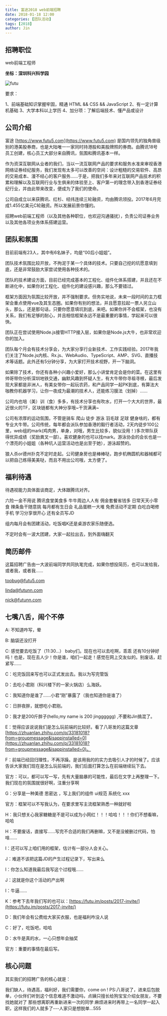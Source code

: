 ```yaml
---
title: 富途2018 web前端招聘
date: 2018-01-18 12:00
categories: [团队活动]
tags: [2018]
author: Jin
---
```



## 招聘职位
web前端工程师


**坐标：深圳科兴科学园**

![futu](/images/2018-01-18-invite/01.jpg)

要求：

1、前端基础知识掌握牢固，精通 HTML && CSS && JavaScript
2、有一定计算机基础
3、大学本科以上学历
4、加分项：了解后端技术、懂产品或设计

<!-- more -->

## 公司介绍
富途 [https://www.futu5.com](https://www.futu5.com) 是国内领先的独角兽级别的港美股券商，也是大陆唯一一家同时持港股和美股牌照的券商。由腾讯18号员工创建，核心员工大部分来自腾讯，氛围和腾讯基本一样。

作为资深互联网从业者的我们，当以一流互联网产品的要求和服务水准来审视香港网络证券经纪服务，我们发现有太多可以改善的空间：设计粗糙的交易软件、高昂的交易成本、漫不经心的客户服务……于是，把我们多年来对互联网产品技术的积累和理解以及互联网行业与生俱来的体验至上、客户第一的理念带入到香港证券经纪行业，并由此带来改变，便成为了我们的使命。

公司自成立以来获腾讯、红杉、经纬连续三轮融资，均由腾讯领投。2017年6月完成1.455亿美元C轮融资。所以发展前景你懂的。

招聘web前端工程师（以及其他各种职位，也欢迎沟通骚扰），负责公司证券业务以及其他各项业务体系搭建运营。

## 团队和氛围
目前前端有23人，其中有6名妹子，均是“00后小姐姐”。

团队技术氛围比较开放，不拘泥于某一个具体的技术。只要自己挖的坑愿意填到底，还是非常鼓励大家尝试使用各种技术的。

团队的技术建设方面，目前已经完成基本的工程化、组件化体系搭建，并且还在不断进化中，如果你对工程化、组件化的建设感兴趣，那么不要错过。

框架方面因为氛围比较开放，并不强制要求。但务实地说，未来一段时间的主力框架会重点使用vue及其生态圈。如果你有别的想法，并且愿意拉起一票人另立山头，那么，还是那句话，只要你愿意填坑到底，来吧。如果你并不会框架，也没有关系，我们有足够的耐心，并且相信框架永远不是最重要的事情，学起来可以很快。

团队正在尝试使用Node.js接管HTTP接入层，如果你是Node.js大牛，也非常欢迎你的加入。

团队每个月会有技术分享会，为大家分享行业新技术、工作实践经验。2017年我们关注了Node.js内核、Rx.js、WebAudio、TypeScript、AMP、SVG、直播技术等话题。此外还有5分钟分享，为大家打开技术视野，开一下脑洞。

如果除了技术，你还有各种小兴趣小爱好，那么小讲堂肯定会是你的菜。在这里有帅哥带你分析深圳地铁交通，幽默风趣到怀疑人生，有大牛带你寻祖寻根，最后发现大家都是非洲人，有美女带你一起玩农药，和产品同学一起PK到底，有算法大咖教你机器学习，让你一夜成为最潮的技术人，还能练习膜法（划掉）……

公司内也培（美）训（食）多多，有技术分享也有吹水，打开一个大大的世界，最近很火的TF，区块链都有大神分享哦~干货满满~

公司有浓厚的运动氛围，不管是骑车 爬山 徒步 游泳 羽毛球 足球 健身啥的，都有专业大牛带。公司传统，每年都会派队参加香港的毅行者活动，2天内徒步100公里，web组的mark(鸡肉男，单身，对哦，男生比较多，貌似没用！)多次带队获得优异成绩（奖励粪叉一部）。喜欢健身的也可以找mark。游泳协会的会长也是一个漂亮的小姐姐（各种坑人运营活动也是出至于她），游泳超赞的。

狼人杀or德州扑克不定时走起。公司健身房也是棒棒哒，跑步机椭圆机和器械都可以把自己练得美美哒，而且不用出公司哦，太方便了。

## 福利待遇
待遇视能力具体面谈商定，大体跟腾讯对齐。

六险一金不用说  腾讯食堂美食多  牛牛周边人人有  佣金套餐省钱多
日常天天小零食  辣条鱼干随意挑  每月都有生日会  礼品蛋糕一大堆
免费活动不定期  白吃白喝修手机  学习分享很开心  还有全员写JD

组内每月会有团建活动，吃饭唱K还是桌游农家乐随便选。

不定时会有一波大团建，大家一起拉出去，到外面嗨翻天


## 简历邮件
这篇招聘广告由一大波前端同学共同执笔完成，如果你想投简历，也可以发给我，或者我，或者我……

toobug@futu5.com

linda@futunn.com

nick@futunn.com

## 七嘴八舌，闹个不停

A: 不知道咋写，晕

B: 脑袋还没打开

C: 感觉要去吃饭了（11:30...） baby们。现在也可以去吃啊，乖乖 还有10分钟好吗！也是，现在去人少！你是谁，咱们一起走！感觉在网上交友似的。别废话，赶紧写……

C：吃完饭回来写也可以正式发出去。我以为写完管饭

D：去吃小君刚（科兴楼下的一家火锅店）么海妖。

C：我知道你是谁了……小君“刚”暴露了（我也知道你是谁了）

C：日胖夜胖，就想吃小君刚。

D：我才是200斤胖子(hello,my name is 200 jingggggg)  ,不要和Jin搞混了。

E：觉得应该说说我们是怎么玩前端的比较好。看了八哥发的这篇文章 [https://zhuanlan.zhihu.com/p/33181018?from=groupmessage&isappinstalled=0](https://zhuanlan.zhihu.com/p/33181018?from=groupmessage&isappinstalled=0)。

F：前端已经回归理性，不再浮躁。是该用我的的实力去吸引人才的时候了。应该告诉大家我们现在是怎么玩前端的，我们后面打算怎么在前端继续玩下去。

官方：可以，都可以写一写，先有大量脑暴的可能性，最后在文字上再整理一下。我们现在的氛围就很好啊，注重分享啊

G：分享是一种美德 思密达 ，写上我们的组件  ui规范 系统化 xxx

官方：框架可以不写我认为，在要求里写主流框架熟悉一种就好啦

H：我只想关心我家糖糖是不是可以成为小网红！！！哈哈！！！你们不想看嘛，哈哈

H：不要废话，直接写……写完不合适的我们再删嘛，又不是没被删过代码，怕啥……

I：还可以写上咱们用的框架，估计有一部分人会关心。

J：难道不该把这篇JD的产生过程记录下，写出来么

I：你怎么知道我最后我写这个过程哦……

J：这就是你这个活动的产出啊

I：牛逼……

K：参考下去年我们写的也可以：[https://futu.im/posts/2017-invite/](https://futu.im/posts/2017-invite/)

D：我们年会有公费给大家买衣服，也是福利咋没人说

C：好了，吃饭吧，哈哈

D：水牛是真的水，一心只想年会抽奖

官方：重要的事情在最后写。

## 核心问题
其实我们的招聘广告的核心就是：

我们缺人，待遇高，福利好，我们需要你，come on !
PS:八哥说了，进来后包脱单，小伙伴们听到这个信息难道不激动吗，点姨只擅长给狗宝宝介绍女朋友，不要找她就对了
那些想离职再重新进来一次的同学
麻烦进来时再带上一名同学一起入职，这样我们的人就多了---人家只是想脱单...555

